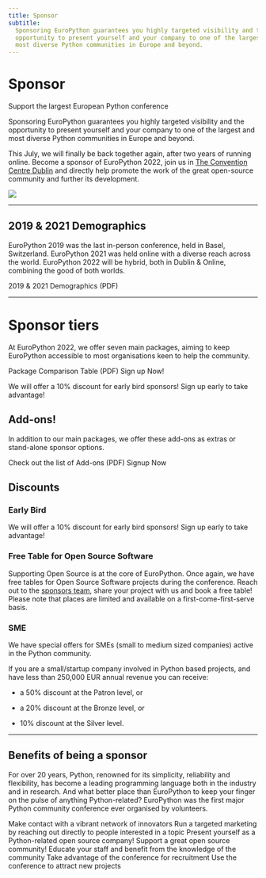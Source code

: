 ```yaml
---
title: Sponsor
subtitle:
  Sponsoring EuroPython guarantees you highly targeted visibility and the
  opportunity to present yourself and your company to one of the largest and
  most diverse Python communities in Europe and beyond.
---
```


# Sponsor

<p className="large">Support the largest European Python conference</p>

Sponsoring EuroPython guarantees you highly targeted visibility and the
opportunity to present yourself and your company to one of the largest and most
diverse Python communities in Europe and beyond.

This July, we will finally be back together again, after two years of running
online. Become a sponsor of EuroPython 2022, join us in
[The Convention Centre Dublin](https://www.theccd.ie/) and directly help promote
the work of the great open-source community and further its development.

![](/img/photo.png)

<ButtonWithTitle title="Ready to become a sponsor and join us in Dublin?" text="Sign Up Now!" href="https://forms.gle/L2CxUpbr6wmV3Lsv8" />

---

## 2019 & 2021 Demographics

EuroPython 2019 was the last in-person conference, held in Basel, Switzerland.
EuroPython 2021 was held online with a diverse reach across the world.
EuroPython 2022 will be hybrid, both in Dublin & Online, combining the good of
both worlds.

<ButtonLink href="https://drive.google.com/file/d/1mNnS4-pH8rlF0jFqyWtAUozQwsoi8tDt/view?usp=sharing">2019
& 2021 Demographics (PDF)</ButtonLink>

---

# Sponsor tiers

At EuroPython 2022, we offer seven main packages, aiming to keep EuroPython
accessible to most organisations keen to help the community.

<ButtonLink secondary href="https://drive.google.com/file/d/1C-edc9O4iY_LpN4PZbyvSSf8uLNPzajf/view?usp=sharing">Package
Comparison Table (PDF)</ButtonLink>
<ButtonLink href="https://forms.gle/L2CxUpbr6wmV3Lsv8">Sign up Now!</ButtonLink>

<Note>We will offer a 10% discount for early bird sponsors! Sign up early to
take advantage!</Note>

<SponsorTiers />

## Add-ons!

In addition to our main packages, we offer these add-ons as extras or
stand-alone sponsor options.

<ButtonLink secondary href="https://drive.google.com/file/d/1C-edc9O4iY_LpN4PZbyvSSf8uLNPzajf/view?usp=sharing">Check
out the list of Add-ons (PDF)</ButtonLink>
<ButtonLink href="https://forms.gle/L2CxUpbr6wmV3Lsv8">Signup Now</ButtonLink>

## Discounts

### Early Bird

We will offer a 10% discount for early bird sponsors! Sign up early to take
advantage!

### Free Table for Open Source Software

Supporting Open Source is at the core of EuroPython. Once again, we have free
tables for Open Source Software projects during the conference. Reach out to the
[sponsors team](mailto:sponsoring@europython.eu), share your project with us and
book a free table! Please note that places are limited and available on a
first-come-first-serve basis.

### SME

We have special offers for SMEs (small to medium sized companies) active in the
Python community.

If you are a small/startup company involved in Python based projects, and have
less than 250,000 EUR annual revenue you can receive:

- a 50% discount at the Patron level, or

- a 20% discount at the Bronze level, or

- 10% discount at the Silver level.

---

## Benefits of being a sponsor

For over 20 years, Python, renowned for its simplicity, reliability and
flexibility, has become a leading programming language both in the industry and
in research. And what better place than EuroPython to keep your finger on the
pulse of anything Python-related? EuroPython was the first major Python
community conference ever organised by volunteers.

<BenefitsList>
  <BenefitItem icon="network" title="Socialise">Make contact with a vibrant network of innovators</BenefitItem>
  <BenefitItem icon="target" title="Target">Run a targeted marketing by reaching out directly to people interested in a topic</BenefitItem>
  <BenefitItem icon="award" title="Image Cultivation">Present yourself as a Python-related open source company!</BenefitItem>
  <BenefitItem icon="sponsor" title="Community Building">Support a great open source community!</BenefitItem>
  <BenefitItem icon="transfer" title="Know-How Transfer">Educate your staff and benefit from the knowledge of the community</BenefitItem>
  <BenefitItem icon="headhunt" title="Head Hunting">Take advantage of the conference for recruitment</BenefitItem>
  <BenefitItem icon="rocket" title="New Business">Use the conference to attract new projects</BenefitItem>
</BenefitsList>
